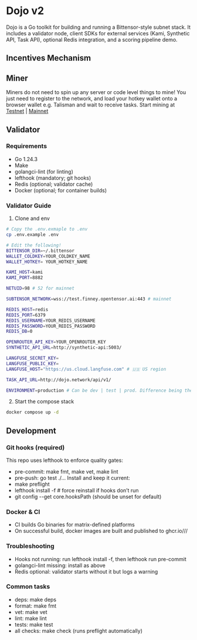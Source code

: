 # Dojo v2

Dojo is a Go toolkit for building and running a Bittensor-style subnet stack. It includes a validator node, client SDKs for external services (Kami, Synthetic API, Task API), optional Redis integration, and a scoring pipeline demo.

## Incentives Mechanism

## Miner

Miners do not need to spin up any server or code level things to mine! You just need to register to the network, and load your hotkey wallet onto a browser wallet e.g. Talisman and wait to receive tasks.
Start mining at [Testnet](https://testnet.dojo.network) | [Mainnet](https://dojo.network)

## Validator

### Requirements

- Go 1.24.3
- Make
- golangci-lint (for linting)
- lefthook (mandatory; git hooks)
- Redis (optional; validator cache)
- Docker (optional; for container builds)

### Validator Guide

1. Clone and env

```bash
# Copy the .env.exmaple to .env
cp .env.example .env

# Edit the following!
BITTENSOR_DIR=~/.bittensor
WALLET_COLDKEY=YOUR_COLDKEY_NAME
WALLET_HOTKEY= YOUR_HOTKEY_NAME

KAMI_HOST=kami
KAMI_PORT=8882

NETUID=98 # 52 for mainnet

SUBTENSOR_NETWORK=wss://test.finney.opentensor.ai:443 # mainnet

REDIS_HOST=redis
REDIS_PORT=6379
REDIS_USERNAME=YOUR_REDIS_USERNAME
REDIS_PASSWORD=YOUR_REDIS_PASSWORD
REDIS_DB=0

OPENROUTER_API_KEY=YOUR_OPENROUTER_KEY
SYNTHETIC_API_URL=http://synthetic-api:5003/

LANGFUSE_SECRET_KEY=
LANGFUSE_PUBLIC_KEY=
LANGFUSE_HOST="https://us.cloud.langfuse.com" # 🇺🇸 US region

TASK_API_URL=http://dojo.network/api/v1/

ENVIRONMENT=production # Can be dev | test | prod. Difference being the intervals!
```

2. Start the compose stack

```bash
docker compose up -d
```

## Development

### Git hooks (required)

This repo uses lefthook to enforce quality gates:

- pre-commit: make fmt, make vet, make lint
- pre-push: go test ./...
  Install and keep it current:
- make preflight
- lefthook install -f # force reinstall if hooks don’t run
- git config --get core.hooksPath (should be unset for default)

### Docker & CI

- CI builds Go binaries for matrix-defined platforms
- On successful build, docker images are built and published to ghcr.io/<owner>/<repo>/<app>

### Troubleshooting

- Hooks not running: run lefthook install -f, then lefthook run pre-commit
- golangci-lint missing: install as above
- Redis optional: validator starts without it but logs a warning

### Common tasks

- deps: make deps
- format: make fmt
- vet: make vet
- lint: make lint
- tests: make test
- all checks: make check (runs preflight automatically)
